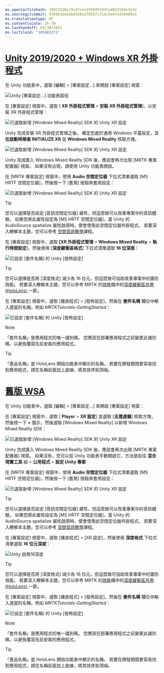 ```yaml
---
ms.openlocfilehash: 18921520cc9cd7cea3fb6957d3fad823103e3e3d
ms.sourcegitcommit: 4fb961beeebd158e2f65b7c714c5e471454400a3
ms.translationtype: MT
ms.contentlocale: zh-TW
ms.lasthandoff: 03/30/2021
ms.locfileid: "105983271"
---
```

# <a name="unity-20192020--windows-xr-plugin"></a>[Unity 2019/2020 + Windows XR 外掛程式](#tab/winxr)

在 Unity 功能表中，選取 [編輯] >  [專案設定...] 來開啟 [專案設定] 視窗：

![Unity [專案設定...] 功能表路徑](../images/mr-learning-base/base-02-section5-step2-1.png)

在 [專案設定] 視窗中，選取 [ **XR 外掛程式管理**  >  **安裝 XR 外掛程式管理**]，以安裝 XR 外掛程式管理：

![已選取新增 [Windows Mixed Reality] SDK 的 Unity XR 設定](../images/mr-learning-base/base-02-section5-step2-2.png)

Unity 完成安裝 XR 外掛程式管理之後。 確定您處於通用 Windows 平臺設定，並 **在啟動時檢查 INITIALIZE XR** 並 **Windows Mixed Reality** 核取方塊。

![已選取新增 [Windows Mixed Reality] SDK 的 Unity XR 設定](../images/mr-learning-base/base-02-section5-step2-2-1.png)

Unity 完成匯入 Windows Mixed Reality SDK 後，應該會再次出現 [MRTK 專案配置器] 視窗。 如果沒有出現，請使用 Unity 功能表開啟。

在 [MRTK 專案設定] 視窗中，使用 **Audio 空間定位器** 下拉式清單選取 [MS HRTF 空間定位器]，然後按一下 [套用] 按鈕來套用設定：

![已選取新增 [Windows Mixed Reality] SDK 的 Unity XR 設定](../images/mr-learning-base/base-02-section5-step2-2-2.png)

> [!TIP]
>您可以選擇是否設定 [音訊空間定位器] 屬性，但這麼做可以改善專案中的音訊體驗。 如果您將此屬性設定為 [MS HRTF 空間定位器]，當 Unity 的 AudioSource.spatialize 屬性啟用時，便會使用此空間定位器外掛程式。 若要深入瞭解本主題，您可以參考  <a href="https://docs.microsoft.com/en-us/windows/mixed-reality/develop/unity/tutorials/unity-spatial-audio-ch1" target="_blank"> 空間音訊教學</a>課程。

在 [專案設定] 視窗中，選取 **[XR 外掛程式管理**  >  **Windows Mixed Reality**  >  **執行時間設定**]，然後使用 [**深度緩衝區格式**] 下拉式清單選取 **16 位深度：**

![已設定 [套件名稱] 的 Unity [發佈設定]](../images/mr-learning-base/base-02-section5-step2-5-1.png)

> [!TIP]
> 您可以選擇是否將 [深度格式] 減少為 16 位元，但這麼做可協助改善專案中的圖形效能。 若要深入瞭解本主題，您可以參考 MRTK 的<a href="https://microsoft.github.io/MixedRealityToolkit-Unity/Documentation/Performance/PerfGettingStarted.html" target="_blank">效能</a>檔中的<a href="https://microsoft.github.io/MixedRealityToolkit-Unity/Documentation/Performance/PerfGettingStarted.html#depth-buffer-sharing-hololens" target="_blank">深度緩衝區共用 (HoloLens) </a>一節。

在 [專案設定] 視窗中，選取 [播放程式] > [發佈設定]，然後在 **套件名稱** 欄位中輸入適當的名稱，例如 _MRTKTutorials-GettingStarted_：

![已設定 [套件名稱] 的 Unity [發佈設定]](../images/mr-learning-base/base-02-section5-step2-7.png)

> [!NOTE]
> 「套件名稱」是應用程式的唯一識別碼。 您應該在部署應用程式之前變更此識別碼，以避免覆寫先前安裝的應用程式。

> [!TIP]
> 「產品名稱」是 HoloLens 開始功能表中顯示的名稱。 若要在開發期間更容易找到應用程式，請在名稱前面加上底線，將其排序到頂端。

# <a name="legacy-wsa"></a>[舊版 WSA](#tab/wsa)

在 Unity 功能表中，選取 [編輯] >  [專案設定...] 來開啟 [專案設定] 視窗：

在 [專案設定] 視窗中，選取 [ **Player**  >  **XR 設定**] 並選取 [**支援虛擬**] 核取方塊，然後按一下 **+** 圖示，然後選取 [Windows Mixed Reality] 以新增 Windows Mixed Reality SDK：

![已選取新增 [Windows Mixed Reality] SDK 的 Unity XR 設定](../images/mr-learning-base/base-02-section5-step2-4.png)

Unity 完成匯入 Windows Mixed Reality SDK 後，應該會再次出現 [MRTK 專案配置器] 視窗。 如果沒有，您可以從 Unity 功能表手動開啟它，方法是前往 **混合現實工具** 組  >  **公用程式**  >  **設定 Unity 專案**

在 [MRTK 專案設定] 視窗中，使用 **Audio 空間定位器** 下拉式清單選取 [MS HRTF 空間定位器]，然後按一下 [套用] 按鈕來套用設定：

![已選取新增 [Windows Mixed Reality] SDK 的 Unity XR 設定](../images/mr-learning-base/base-02-section5-step2-5.png)

> [!TIP]
>您可以選擇是否設定 [音訊空間定位器] 屬性，但這麼做可以改善專案中的音訊體驗。 如果您將此屬性設定為 [MS HRTF 空間定位器]，當 Unity 的 AudioSource.spatialize 屬性啟用時，便會使用此空間定位器外掛程式。 若要深入瞭解本主題，您可以參考  <a href="//windows/mixed-reality/develop/unity/tutorials/unity-spatial-audio-ch1" target="_blank"> 空間音訊教學</a>課程。

在 [專案設定] 視窗中，選取 [播放程式] > [XR 設定]，然後使用 **深度格式** 下拉式清單選取 **16 位元深度**：

![Unity 啟用16深度](../images/mr-learning-base/base-02-section5-step2-6.png)

> [!TIP]
> 您可以選擇是否將 [深度格式] 減少為 16 位元，但這麼做可協助改善專案中的圖形效能。 若要深入瞭解本主題，您可以參考 MRTK 的<a href="/windows/mixed-reality/mrtk-docs/performance/perf-getting-started.md#single-pass-instanced-rendering" target="_blank">效能</a>檔中的<a href="/windows/mixed-reality/mrtk-docs/performance/perf-getting-started.md#single-pass-instanced-rendering" target="_blank">深度緩衝區共用 (HoloLens) </a>一節。

在 [專案設定] 視窗中，選取 [播放程式] > [發佈設定]，然後在 **套件名稱** 欄位中輸入適當的名稱，例如 _MRTKTutorials-GettingStarted_：

![已設定 [套件名稱] 的 Unity [發佈設定]](../images/mr-learning-base/base-02-section5-step2-7.png)

> [!NOTE]
> 「套件名稱」是應用程式的唯一識別碼。 您應該在部署應用程式之前變更此識別碼，以避免覆寫先前安裝的應用程式。

> [!TIP]
> 「產品名稱」是 HoloLens 開始功能表中顯示的名稱。 若要在開發期間更容易找到應用程式，請在名稱前面加上底線，將其排序到頂端。
